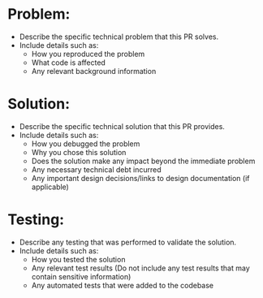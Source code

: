 # **Problem:**

- Describe the specific technical problem that this PR solves.
- Include  details such as:
    - How you reproduced the problem
    - What code is affected
    - Any relevant background information

# **Solution:**

- Describe the specific technical solution that this PR provides.
- Include details such as:
    - How you debugged the problem
    - Why you chose this solution
    - Does the solution make any impact beyond the immediate problem
    - Any necessary technical debt incurred
    - Any important design decisions/links to design documentation (if applicable)

# **Testing:**

- Describe any testing that was performed to validate the solution.
- Include details such as:
    - How you tested the solution
    - Any relevant test results (Do not include any test results that may contain sensitive information)
    - Any automated tests that were added to the codebase
